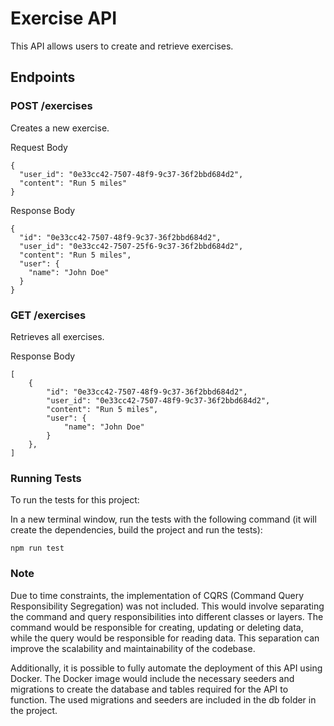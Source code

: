 
# Exercise API

This API allows users to create and retrieve exercises.

## Endpoints

### POST /exercises

Creates a new exercise.

Request Body
~~~
{
  "user_id": "0e33cc42-7507-48f9-9c37-36f2bbd684d2",
  "content": "Run 5 miles"
}

~~~

Response Body
~~~
{
  "id": "0e33cc42-7507-48f9-9c37-36f2bbd684d2",
  "user_id": "0e33cc42-7507-25f6-9c37-36f2bbd684d2",
  "content": "Run 5 miles",
  "user": {
    "name": "John Doe"
  }
}

~~~

### GET /exercises
Retrieves all exercises.

Response Body
~~~
[
    {
        "id": "0e33cc42-7507-48f9-9c37-36f2bbd684d2",
        "user_id": "0e33cc42-7507-48f9-9c37-36f2bbd684d2",
        "content": "Run 5 miles",
        "user": {
            "name": "John Doe"
        }
    },
]

~~~
### Running Tests
To run the tests for this project:

In a new terminal window, run the tests with the following command (it will create the dependencies, build the project and run the tests):

```
npm run test
```

### Note
Due to time constraints, the implementation of CQRS (Command Query Responsibility Segregation) was not included. This would involve separating the command and query responsibilities into different classes or layers. The command would be responsible for creating, updating or deleting data, while the query would be responsible for reading data. This separation can improve the scalability and maintainability of the codebase.

Additionally, it is possible to fully automate the deployment of this API using Docker. The Docker image would include the necessary seeders and migrations to create the database and tables required for the API to function. The used migrations and seeders are included in the db folder in the project.
